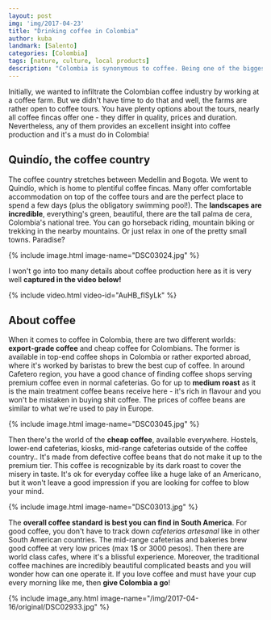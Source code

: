 ```yaml
---
layout: post
img: 'img/2017-04-23'
title: "Drinking coffee in Colombia​"
author: kuba
landmark: [Salento]
categories: [Colombia]
tags: [nature, culture, local products]
description: "Colombia is synonymous to coffee. Being one of the biggest coffee producer in the world, we visited a coffee farm in the Cafetero region to find out all about coffee."
---
```


Initially, we wanted to infiltrate the Colombian coffee  industry by working at a coffee farm. But we didn't have time to do that and well, the farms are rather open to coffee tours. You have plenty options about the tours, nearly all coffee fincas offer one - they differ in quality, prices and duration. Nevertheless, any of them provides an excellent insight into coffee production and it's a must do in Colombia!

## Quindío, the coffee country

The coffee country stretches between Medellin and Bogota. We went to Quindío, which is home to plentiful coffee fincas. Many offer comfortable accommodation on top of the coffee tours and are the perfect place to spend a few days (plus the obligatory swimming pool!). The **landscapes are incredible**, everything's green, beautiful, there are the tall palma de cera, Colombia's national tree. You can go horseback riding, mountain  biking or trekking in the nearby mountains. Or just relax in one of the pretty small towns. Paradise?

{% include image.html image-name="DSC03024.jpg" %}

I won't go into too many details about coffee production here as it is very well **captured in the video below!**

{% include video.html video-id="AuHB_fISyLk" %}

## About coffee 

When it comes to coffee in Colombia, there are two different worlds: **export-grade coffee** and cheap coffee for Colombians. The former is available in top-end coffee shops in Colombia or rather exported abroad, where it's worked by baristas to brew the best cup of coffee. In around Cafetero region, you have a good chance of finding coffee shops serving premium coffee even in normal cafeterias. Go for up to **medium roast** as it is the main treatment coffee beans receive here - it's rich in flavour and you won't be mistaken in buying shit coffee. The prices of coffee beans are similar to what we're used to pay in Europe.

{% include image.html image-name="DSC03045.jpg" %}

Then there's the world of the **cheap coffee**, available everywhere. Hostels, lower-end cafeterias, kiosks, mid-range cafeterias outside of the coffee country.. It's made from defective coffee beans that do not make it up to the premium tier. This coffee is recognizable by its dark roast to cover the misery in taste. It's ok for everyday coffee like a huge lake of an Americano, but it won't leave a good impression if you are looking for coffee to blow your mind. 

{% include image.html image-name="DSC03013.jpg" %}

The **overall coffee standard is best you can find in South America**. For good coffee, you don't have to track down *cafeterias artesanal* like in other South American countries. The mid-range cafeterias and bakeries brew good coffee at very low prices (max 1$ or 3000 pesos). Then there are world class cafes, where it's a blissful experience. Moreover, the traditional coffee machines are incredibly beautiful complicated beasts and you will wonder how can one operate it. If you love coffee and must have your cup every morning like me, then **give Colombia a go**!

{% include image_any.html image-name="/img/2017-04-16/original/DSC02933.jpg" %}
